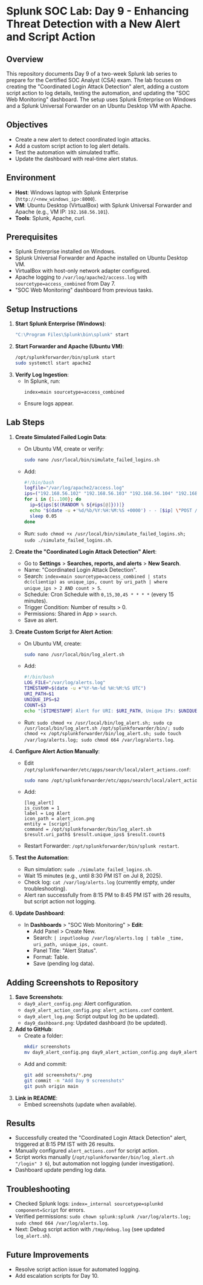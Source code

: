 # Splunk SOC Lab: Day 9 - Enhancing Threat Detection with a New Alert and Script Action

## Overview
This repository documents Day 9 of a two-week Splunk lab series to prepare for the Certified SOC Analyst (CSA) exam. The lab focuses on creating the "Coordinated Login Attack Detection" alert, adding a custom script action to log details, testing the automation, and updating the "SOC Web Monitoring" dashboard. The setup uses Splunk Enterprise on Windows and a Splunk Universal Forwarder on an Ubuntu Desktop VM with Apache.

## Objectives
- Create a new alert to detect coordinated login attacks.
- Add a custom script action to log alert details.
- Test the automation with simulated traffic.
- Update the dashboard with real-time alert status.

## Environment
- **Host**: Windows laptop with Splunk Enterprise (`http://<new_windows_ip>:8000`).
- **VM**: Ubuntu Desktop (VirtualBox) with Splunk Universal Forwarder and Apache (e.g., VM IP: `192.168.56.101`).
- **Tools**: Splunk, Apache, curl.

## Prerequisites
- Splunk Enterprise installed on Windows.
- Splunk Universal Forwarder and Apache installed on Ubuntu Desktop VM.
- VirtualBox with host-only network adapter configured.
- Apache logging to `/var/log/apache2/access.log` with `sourcetype=access_combined` from Day 7.
- "SOC Web Monitoring" dashboard from previous tasks.

## Setup Instructions
1. **Start Splunk Enterprise (Windows)**:
   ```bash
   "C:\Program Files\Splunk\bin\splunk" start
   ```
2. **Start Forwarder and Apache (Ubuntu VM)**:
   ```bash
   /opt/splunkforwarder/bin/splunk start
   sudo systemctl start apache2
   ```
3. **Verify Log Ingestion**:
   - In Splunk, run:
     ```spl
     index=main sourcetype=access_combined
     ```
   - Ensure logs appear.

## Lab Steps
1. **Create Simulated Failed Login Data**:
   - On Ubuntu VM, create or verify:
     ```bash
     sudo nano /usr/local/bin/simulate_failed_logins.sh
     ```
   - Add:
     ```bash
     #!/bin/bash
     logfile="/var/log/apache2/access.log"
     ips=("192.168.56.102" "192.168.56.103" "192.168.56.104" "192.168.56.105" "192.168.56.106")
     for i in {1..100}; do
       ip=${ips[$((RANDOM % ${#ips[@]}))]}
       echo "$(date -u +'%d/%b/%Y:%H:%M:%S +0000') - - [$ip] \"POST /login HTTP/1.1\" 401 1234 \"-\" \"-\"" >> "$logfile"
       sleep 0.05
     done
     ```
   - Run: `sudo chmod +x /usr/local/bin/simulate_failed_logins.sh; sudo ./simulate_failed_logins.sh`.

2. **Create the "Coordinated Login Attack Detection" Alert**:
   - Go to **Settings** > **Searches, reports, and alerts** > **New Search**.
   - Name: "Coordinated Login Attack Detection".
   - Search: `index=main sourcetype=access_combined | stats dc(clientip) as unique_ips, count by uri_path | where unique_ips > 2 AND count > 5`.
   - Schedule: Cron Schedule with `0,15,30,45 * * * *` (every 15 minutes).
   - Trigger Condition: Number of results > 0.
   - Permissions: Shared in App > `search`.
   - Save as alert.

3. **Create Custom Script for Alert Action**:
   - On Ubuntu VM, create:
     ```bash
     sudo nano /usr/local/bin/log_alert.sh
     ```
   - Add:
     ```bash
     #!/bin/bash
     LOG_FILE="/var/log/alerts.log"
     TIMESTAMP=$(date -u +"%Y-%m-%d %H:%M:%S UTC")
     URI_PATH=$1
     UNIQUE_IPS=$2
     COUNT=$3
     echo "[$TIMESTAMP] Alert for URI: $URI_PATH, Unique IPs: $UNIQUE_IPS, Failed Attempts: $COUNT" >> "$LOG_FILE"
     ```
   - Run: `sudo chmod +x /usr/local/bin/log_alert.sh; sudo cp /usr/local/bin/log_alert.sh /opt/splunkforwarder/bin/; sudo chmod +x /opt/splunkforwarder/bin/log_alert.sh; sudo touch /var/log/alerts.log; sudo chmod 664 /var/log/alerts.log`.

4. **Configure Alert Action Manually**:
   - Edit `/opt/splunkforwarder/etc/apps/search/local/alert_actions.conf`:
     ```bash
     sudo nano /opt/splunkforwarder/etc/apps/search/local/alert_actions.conf
     ```
   - Add:
     ```
     [log_alert]
     is_custom = 1
     label = Log Alert
     icon_path = alert_icon.png
     entity = [script]
     command = /opt/splunkforwarder/bin/log_alert.sh $result.uri_path$ $result.unique_ips$ $result.count$
     ```
   - Restart Forwarder: `/opt/splunkforwarder/bin/splunk restart`.

5. **Test the Automation**:
   - Run simulation: `sudo ./simulate_failed_logins.sh`.
   - Wait 15 minutes (e.g., until 8:30 PM IST on Jul 8, 2025).
   - Check log: `cat /var/log/alerts.log` (currently empty, under troubleshooting).
   - Alert ran successfully from 8:15 PM to 8:45 PM IST with 26 results, but script action not logging.

6. **Update Dashboard**:
   - In **Dashboards** > "SOC Web Monitoring" > **Edit**:
     - Add Panel > Create New.
     - Search: `| inputlookup /var/log/alerts.log | table _time, uri_path, unique_ips, count`.
     - Panel Title: "Alert Status".
     - Format: Table.
     - Save (pending log data).

## Adding Screenshots to Repository
1. **Save Screenshots**:
   - `day9_alert_config.png`: Alert configuration.
   - `day9_alert_action_config.png`: `alert_actions.conf` content.
   - `day9_alert_log.png`: Script output log (to be updated).
   - `day9_dashboard.png`: Updated dashboard (to be updated).
2. **Add to GitHub**:
   - Create a folder:
     ```bash
     mkdir screenshots
     mv day9_alert_config.png day9_alert_action_config.png day9_alert_log.png day9_dashboard.png screenshots/
     ```
   - Add and commit:
     ```bash
     git add screenshots/*.png
     git commit -m "Add Day 9 screenshots"
     git push origin main
     ```
3. **Link in README**:
   - Embed screenshots (update when available).

## Results
- Successfully created the "Coordinated Login Attack Detection" alert, triggered at 8:15 PM IST with 26 results.
- Manually configured `alert_actions.conf` for script action.
- Script works manually (`/opt/splunkforwarder/bin/log_alert.sh "/login" 3 6`), but automation not logging (under investigation).
- Dashboard update pending log data.

## Troubleshooting
- Checked Splunk logs: `index=_internal sourcetype=splunkd component=Script` for errors.
- Verified permissions: `sudo chown splunk:splunk /var/log/alerts.log; sudo chmod 664 /var/log/alerts.log`.
- Next: Debug script action with `/tmp/debug.log` (see updated `log_alert.sh`).

## Future Improvements
- Resolve script action issue for automated logging.
- Add escalation scripts for Day 10.